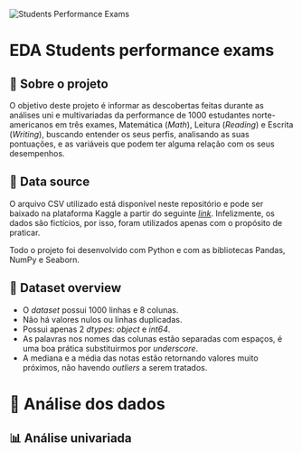 ![Students Performance Exams](https://github.com/fialhovi/students_performance_exams_analysis/assets/104800356/eba2c8aa-f13d-47fe-8d1d-2150b95f33cf)

# EDA Students performance exams

## 🔎 **Sobre o projeto**

O objetivo deste projeto é informar as descobertas feitas durante as análises uni e multivariadas da performance de 1000 estudantes norte-americanos em três exames, Matemática (_Math_), Leitura (_Reading_) e Escrita (_Writing_), buscando entender os seus perfis, analisando as suas pontuações, e as variáveis que podem ter alguma relação com os seus desempenhos.

## 📄 **Data source**

O arquivo CSV utilizado está disponível neste repositório e pode ser baixado na plataforma Kaggle a partir do seguinte [_link_](https://www.kaggle.com/datasets/spscientist/students-performance-in-exams). Infelizmente, os dados são fictícios, por isso, foram utilizados apenas com o propósito de praticar.

Todo o projeto foi desenvolvido com Python e com as bibliotecas Pandas, NumPy e Seaborn.

## 📝 **Dataset overview**

* O _dataset_ possui 1000 linhas e 8 colunas.
* Não há valores nulos ou linhas duplicadas.
* Possui apenas 2 _dtypes_: _object_ e _int64_.
* As palavras nos nomes das colunas estão separadas com espaços, é uma boa prática substituirmos por _underscore_.
* A mediana e a média das notas estão retornando valores muito próximos, não havendo _outliers_ a serem tratados.

# 🔬 **Análise dos dados**

## 📊 **Análise univariada**
